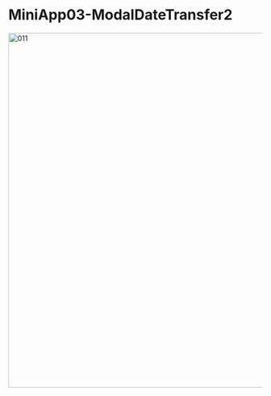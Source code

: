 # MiniApp03-ModalDateTransfer2

<img width="702" alt="011" src="https://user-images.githubusercontent.com/82198916/154405486-1dfafd29-9edb-45e2-ac89-44cd405b71c6.png">
